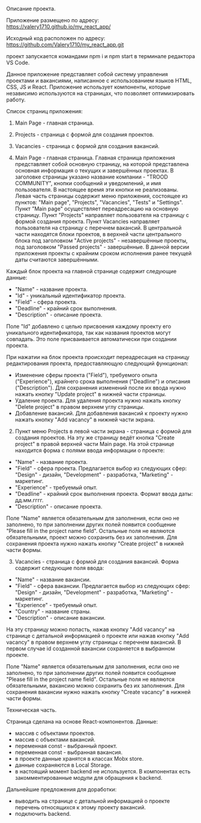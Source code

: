Описание проекта.

Приложение размещено по адресу: 
https://valery1710.github.io/my_react_app/

Исходный код расположен по адресу:
https://github.com/Valery1710/my_react_app.git

проект запускается командами npm i и npm start в терминале редактора
VS Code.

Данное приложение представляет собой систему управления проектами и
вакансиями, написанное с использованием языков HTML, CSS, JS и React.
Приложение использует компоненты, которые независимо используются
на страницах, что позволяет оптимизировать работу.

Список страниц приложения:
1. Main Page - главная страница.
2. Projects - страница с формой для создания проектов.
3. Vacancies - страница с формой для создания вакансий.

1. Main Page - главная страница.
Главная страница приложения представляет собой основную страницу,
на которой представлена основная информация о текущих и завершённых
проектах.
В заголовке страницы указано название компании - "TROOD COMMUNITY",
кнопки сообщений и уведомлений, и имя пользователя. В настоящее время
эти кнопки не реализованы.
Левая часть страницы содержит меню приложения, состоящее из
пунктов: "Main page", "Projects", "Vacancies", "Tests" и "Settings".
Пункт "Main page" осуществляет переадресацию на основную страницу.
Пункт "Projects" направляет пользователя на страницу с формой
создания проекта. Пункт Vacancies направляет пользователя на
страницу с перечнем вакансий.
В центральной части находятся блоки проектов, в верхней части
центрального блока под заголовком "Active projects" - незавершённые
проекты, под заголовком "Passed projects" - завершённые. В данной версии приложения проекты с крайним сроком исполнения ранее текущей даты считаются завершёнными.

Каждый блок проекта на главной странице содержит следующие данные:
- "Name" - название проекта.
- "Id" - уникальный идентификатор проекта.
- "Field" - сфера проекта.
- "Deadline" - крайний срок выполнения.
- "Description" - описание проекта.

Поле "Id" добавлено с целью присвоения каждому проекту его
уникального идентификатора, так как названия проектов могут
совпадать. Это поле присваивается автоматически при создании
проекта.

 При нажатии на блок проекта происходит переадресация на страницу
редактирования проекта, предоставляющую следующий функционал:
- Изменение сферы проекта ("Field"), требуемого опыта ("Experience"),
крайнего срока выполнения ("Deadline") и описания ("Description"). 
Для сохранения изменений после их ввода нужно нажать кнопку
"Update project" в нижней части страницы.
- Удаление проекта. Для удаления проекта нужно нажать кнопку
"Delete project" в правом верхнем углу страницы.
- Добавление вакансий. Для добавления вакансий к проекту нужно
нажать кнопку "Add vacancy" в нижней части экрана.

2. Пункт меню Projects в левой части экрана - страница с
 формой для создания проектов. На эту же страницу ведёт 
 кнопка "Create project" в правой верхней части Main page.
На этой странице находится форма с полями ввода информации
о проекте:
- "Name" - название проекта.
- "Field" - сфера проекта. Предлагается выбор из следующих сфер:
"Design" - дизайн, "Development" - разработка, "Marketing" - 
маркетинг. 
- "Experience" - требуемый опыт.
- "Deadline" - крайний срок выполнения проекта. Формат ввода
даты: дд.мм.гггг.
- "Description" - описание проекта.

Поле "Name" является обязательным для заполнения, если оно не
заполнено, то при заполнении других полей появится сообщение
"Please fill in the project name field". Остальные поля не являются
обязательными, проект можно сохранить без их заполнения.
Для сохранения проекта нужно нажать кнопку "Create project"
в нижней части формы.


3. Vacancies - страница с формой для создания вакансий.
Форма содержит следующие поля ввода:
- "Name" - название вакансии.
- "Field" - сфера вакансии. Предлагается выбор из следующих сфер:
"Design" - дизайн, "Development" - разработка, "Marketing" -
маркетинг.
- "Experience" - требуемый опыт.
- "Country" - название страны.
- "Description" - описание вакансии.

На эту страницу можно попасть, нажав кнопку "Add vacancy" на странице 
с детальной информацией о проекте или нажав кнопку "Add vacancy"
в правом верхнем углу страницы с перечнем вакансий. В первом случае
id созданной вакансии сохраняется в выбранном проекте.

Поле "Name" является обязательным для заполнения, если оно не
заполнено, то при заполнении других полей появится сообщение
"Please fill in the project name field". Остальные поля не являются
обязательными, вакансию можно сохранить без их заполнения.
Для сохранения вакансии нужно нажать кнопку "Create vacancy"
в нижней части формы.


Техническая часть.

Страница сделана на основе React-компонентов. 
Данные:
- массив с объектами проектов.
- массив с объектами вакансий.
- переменная const - выбранный проект.
- переменная const - выбранная вакансия.
- в проекте данные хранятся в классах Mobx store.
- данные сохраняются в Local Storage.
- в настоящий момент backend не используется.
В компонентах есть закомментированные модули для обращения к
backend.


Дальнейшие предложения для доработки:

- выводить на странице с детальной информацией о проекте
перечень относящихся к этому проекту вакансий.
- подключить backend.





